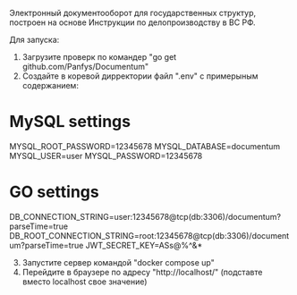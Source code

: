 Электронный документооборот для государственных структур, 
построен на основе Инструкции по делопроизводству в ВС РФ.

Для запуска:
1) Загрузите проверк по командер "go get github.com/Panfys/Documentum"
2) Cоздайте в коревой дирректории файл ".env"
с примерыным содержанием:

# MySQL settings
MYSQL_ROOT_PASSWORD=12345678
MYSQL_DATABASE=documentum
MYSQL_USER=user
MYSQL_PASSWORD=12345678

# GO settings
DB_CONNECTION_STRING=user:12345678@tcp(db:3306)/documentum?parseTime=true
DB_ROOT_CONNECTION_STRING=root:12345678@tcp(db:3306)/documentum?parseTime=true
JWT_SECRET_KEY=ASs@$%dasewE123AFSDGf325@&41sdafHAJvs!@#$%^&*

3) Запустите сервер командой "docker compose up"
4) Перейдите в браузере по адресу "http://localhost/" (подставте вместо localhost свое значение)  
